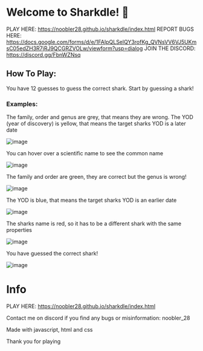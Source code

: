 # Welcome to Sharkdle! 🦈
PLAY HERE: https://noobler28.github.io/sharkdle/index.html
REPORT BUGS HERE: https://docs.google.com/forms/d/e/1FAIpQLSelQY3rofKg_QVNsVV6VJ5UKmsC05edZH3R7jRJ9QCGRZVOLw/viewform?usp=dialog
JOIN THE DISCORD: https://discord.gg/FbnWZNsq

## How To Play:

You have 12 guesses to guess the correct shark. Start by guessing a shark!

### Examples:

The family, order and genus are grey, that means they are wrong. 
The YOD (year of discovery) is yellow, that means the target sharks YOD is a later date

![image](https://github.com/user-attachments/assets/0a8321e6-c324-446d-84c4-a4051b76a79e)

You can hover over a scientific name to see the common name

![image](https://github.com/user-attachments/assets/367af7c3-3734-4ef4-84bd-a5f84cceaab4)


The family and order are green, they are correct but the genus is wrong!

![image](https://github.com/user-attachments/assets/02d9eb5a-dccf-4aaa-ac49-d68066072005)

The YOD is blue, that means the target sharks YOD is an earlier date

![image](https://github.com/user-attachments/assets/f6410687-26dc-430b-8bd0-78a3b382b7af)

The sharks name is red, so it has to be a different shark with the same properties

![image](https://github.com/user-attachments/assets/78e7c5b4-5bc2-4f5b-83eb-247b33697567)

You have guessed the correct shark! 

![image](https://github.com/user-attachments/assets/c992140e-a5e0-41da-b268-93c1bef4b26e)

# Info

PLAY HERE: https://noobler28.github.io/sharkdle/index.html

Contact me on discord if you find any bugs or misinformation: noobler_28

Made with javascript, html and css

Thank you for playing
